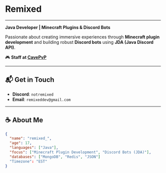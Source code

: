 # Remixed
---

**Java Developer | Minecraft Plugins & Discord Bots**

Passionate about creating immersive experiences through **Minecraft plugin development** and building robust **Discord bots** using **JDA (Java Discord API)**.

🎮 **Staff at [CavePvP](https://discord.gg/cavepvp)**

---

## 📬 Get in Touch

- **Discord**: `notremixed`
- **Email**: `remixeddev@gmail.com`

---

## ☕ About Me
```json
{
  "name": "remixed_",
  "age": 17,
  "languages": ["Java"],
  "focus": ["Minecraft Plugin Development", "Discord Bots (JDA)"],
  "databases": ["MongoDB", "Redis", "JSON"]
  "Timezone": "EST"
}
```
